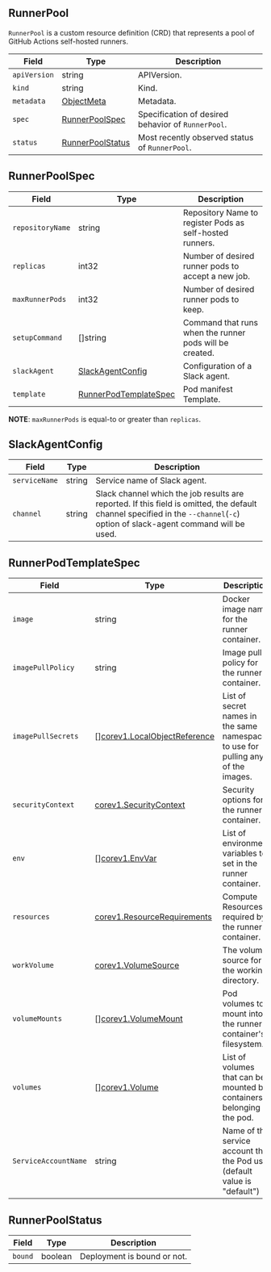 RunnerPool
----------

`RunnerPool` is a custom resource definition (CRD) that represents a pool of
GitHub Actions self-hosted runners.

| Field        | Type                                  | Description                                        |
| ------------ | ------------------------------------- | -------------------------------------------------- |
| `apiVersion` | string                                | APIVersion.                                        |
| `kind`       | string                                | Kind.                                              |
| `metadata`   | [ObjectMeta][]                        | Metadata.                                          |
| `spec`       | [RunnerPoolSpec](#RunnerPoolSpec)     | Specification of desired behavior of `RunnerPool`. |
| `status`     | [RunnerPoolStatus](#RunnerPoolStatus) | Most recently observed status of `RunnerPool`.     |

RunnerPoolSpec
--------------

| Field            | Type                                            | Description                                              |
| ---------------- | ----------------------------------------------- | -------------------------------------------------------- |
| `repositoryName` | string                                          | Repository Name to register Pods as self-hosted runners. |
| `replicas`       | int32                                           | Number of desired runner pods to accept a new job.       |
| `maxRunnerPods`  | int32                                           | Number of desired runner pods to keep.                   |
| `setupCommand`   | []string                                        | Command that runs when the runner pods will be created.  |
| `slackAgent`     | [SlackAgentConfig](#SlackAgentConfig)           | Configuration of a Slack agent.                          |
| `template`       | [RunnerPodTemplateSpec](#RunnerPodTemplateSpec) | Pod manifest Template.                                   |

**NOTE**: `maxRunnerPods` is equal-to or greater than `replicas`.

SlackAgentConfig
----------------

| Field         | Type   | Description                                                                                                                                                                    |
| ------------- | ------ | ------------------------------------------------------------------------------------------------------------------------------------------------------------------------------ |
| `serviceName` | string | Service name of Slack agent.                                                                                                                                                   |
| `channel`     | string | Slack channel which the job results are reported. If this field is omitted, the default channel specified in the `--channel`(`-c`) option of slack-agent command will be used. |

RunnerPodTemplateSpec
---------------------

| Field                | Type                                | Description                                                                      |
| -------------------- | ----------------------------------- | -------------------------------------------------------------------------------- |
| `image`              | string                              | Docker image name for the runner container.                                      |
| `imagePullPolicy`    | string                              | Image pull policy for the runner container.                                      |
| `imagePullSecrets`   | \[\][corev1.LocalObjectReference][] | List of secret names in the same namespace to use for pulling any of the images. |
| `securityContext`    | [corev1.SecurityContext][]          | Security options for the runner container.                                       |
| `env`                | \[\][corev1.EnvVar][]               | List of environment variables to set in the runner container.                    |
| `resources`          | [corev1.ResourceRequirements][]     | Compute Resources required by the runner container.                              |
| `workVolume`         | [corev1.VolumeSource][]             | The volume source for the working directory.                                     |
| `volumeMounts`       | \[\][corev1.VolumeMount][]          | Pod volumes to mount into the runner container's filesystem.                     |
| `volumes`            | \[\][corev1.Volume][]               | List of volumes that can be mounted by containers belonging to the pod.          |
| `ServiceAccountName` | string                              | Name of the service account that the Pod use. (default value is "default")       |

RunnerPoolStatus
----------------

| Field   | Type    | Description                 |
| ------- | ------- | --------------------------- |
| `bound` | boolean | Deployment is bound or not. |

[ObjectMeta]: https://kubernetes.io/docs/reference/generated/kubernetes-api/v1.20/#objectmeta-v1-meta
[corev1.LocalObjectReference]: https://kubernetes.io/docs/reference/generated/kubernetes-api/v1.20/#localobjectreference-v1-core
[corev1.SecurityContext]: https://kubernetes.io/docs/reference/generated/kubernetes-api/v1.20/#securitycontext-v1-core
[corev1.EnvVar]: https://kubernetes.io/docs/reference/generated/kubernetes-api/v1.20/#envvar-v1-core
[corev1.ResourceRequirements]: https://kubernetes.io/docs/reference/generated/kubernetes-api/v1.20/#resourcerequirements-v1-core
[corev1.VolumeSource]: https://pkg.go.dev/k8s.io/api/core/v1#VolumeSource
[corev1.VolumeMount]: https://kubernetes.io/docs/reference/generated/kubernetes-api/v1.20/#volumemount-v1-core
[corev1.Volume]: https://kubernetes.io/docs/reference/generated/kubernetes-api/v1.20/#volume-v1-core
